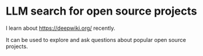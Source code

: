 # LLM search for open source projects

I learn about https://deepwiki.org/ recently.

It can be used to explore and ask questions about popular open source projects.

